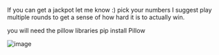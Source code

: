 If you can get a jackpot let me know :)
pick your numbers
I suggest play multiple rounds to get a sense of how hard it is to actually win.

you will need the pillow libraries
pip install Pillow


![image](https://github.com/user-attachments/assets/01c47fb8-b210-4699-a639-ffc74fe04e91)
